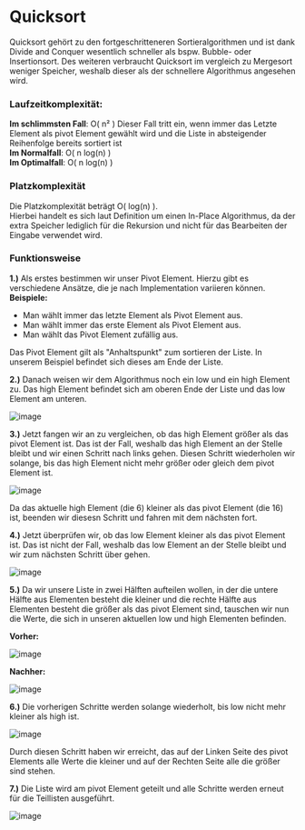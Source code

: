# Quicksort
Quicksort gehört zu den fortgeschritteneren Sortieralgorithmen und ist dank Divide and Conquer wesentlich schneller als bspw. Bubble- oder Insertionsort.
Des weiteren verbraucht Quicksort im vergleich zu Mergesort weniger Speicher, weshalb dieser als der schnellere Algorithmus angesehen wird.

### Laufzeitkomplexität:

**Im schlimmsten Fall**: O( n² ) Dieser Fall tritt ein, wenn immer das Letzte Element als pivot Element gewählt wird und die Liste in absteigender Reihenfolge bereits sortiert ist <br>
**Im Normalfall**: O( n log(n) )<br>
**Im Optimalfall**: O( n log(n) )

### Platzkomplexität
Die Platzkomplexität beträgt O( log(n) ).<br>
Hierbei handelt es sich laut Definition um einen In-Place Algorithmus, da der extra Speicher lediglich für die Rekursion und nicht für das Bearbeiten der Eingabe verwendet wird.

### Funktionsweise
**1.)** Als erstes bestimmen wir unser Pivot Element. Hierzu gibt es verschiedene Ansätze, die je nach Implementation variieren können.<br>
**Beispiele:**

+ Man wählt immer das letzte Element als Pivot Element aus.
+ Man wählt immer das erste Element als Pivot Element aus.
+ Man wählt das Pivot Element zufällig aus.

Das Pivot Element gilt als "Anhaltspunkt" zum sortieren der Liste.
In unserem Beispiel befindet sich dieses am Ende der Liste.

**2.)** Danach weisen wir dem Algorithmus noch ein low und ein high Element zu.
Das high Element befindet sich am oberen Ende der Liste und das low Element am unteren.

![image](https://user-images.githubusercontent.com/83044113/154667913-bbf0defa-bbbf-46f5-a148-be70a019d81e.png)

**3.)** Jetzt fangen wir an zu vergleichen, ob das high Element größer als das pivot Element ist.
Das ist der Fall, weshalb das high Element an der Stelle bleibt und wir einen Schritt nach links gehen.
Diesen Schritt wiederholen wir solange, bis das high Element nicht mehr größer oder gleich dem pivot Element ist.

![image](https://user-images.githubusercontent.com/83044113/154669678-e82acc6c-0c6a-4a57-95e3-49ce248ecd96.png)

Da das aktuelle high Element (die 6) kleiner als das pivot Element (die 16) ist, beenden wir diesesn Schritt und fahren mit dem nächsten fort.

**4.)** Jetzt überprüfen wir, ob das low Element kleiner als das pivot Element ist.
Das ist nicht der Fall, weshalb das low Element an der Stelle bleibt und wir zum nächsten Schritt über gehen.

![image](https://user-images.githubusercontent.com/83044113/154670863-3c023433-c2d2-4c51-9f45-21f41ba5dfd2.png)

**5.)** Da wir unsere Liste in zwei Hälften aufteilen wollen, in der die untere Hälfte aus Elementen besteht die kleiner und die rechte Hälfte aus Elementen besteht die größer als das pivot Element sind, tauschen wir nun die Werte, die sich in unseren aktuellen low und high Elementen befinden.<br>

**Vorher:**

![image](https://user-images.githubusercontent.com/83044113/154672300-aa13fbcb-20b1-409a-8172-34bcb6470c7d.png)

**Nachher:**

![image](https://user-images.githubusercontent.com/83044113/154672360-ff00841d-0f6f-49d3-bf2b-988e028e1d71.png)

**6.)** Die vorherigen Schritte werden solange wiederholt, bis low nicht mehr kleiner als high ist.

![image](https://user-images.githubusercontent.com/83044113/154836884-9b5fb71f-0ce9-451b-b8fc-f9a536916bdb.png)

Durch diesen Schritt haben wir erreicht, das auf der Linken Seite des pivot Elements alle Werte die kleiner und auf der Rechten Seite alle die größer sind stehen.

**7.)** Die Liste wird am pivot Element geteilt und alle Schritte werden erneut für die Teillisten ausgeführt.

![image](https://user-images.githubusercontent.com/83044113/154837148-3ff3c714-c9c3-4c09-94f1-b9792d911a82.png)







